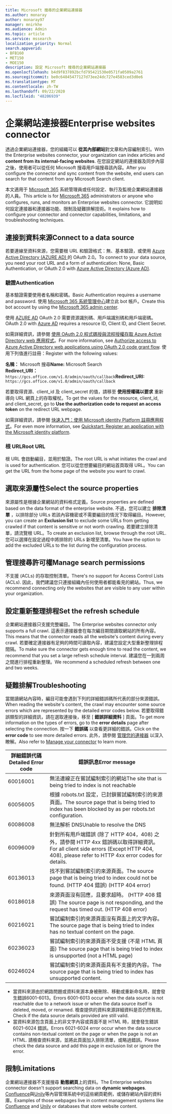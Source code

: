 ```yaml
---
title: Microsoft 搜尋的企業網站連接器
ms.author: monaray
author: monaray97
manager: mnirkhe
ms.audience: Admin
ms.topic: article
ms.service: mssearch
localization_priority: Normal
search.appverid:
- BFB160
- MET150
- MOE150
description: 設定 Microsoft 搜尋的企業網站連接器
ms.openlocfilehash: b4d9f837892bcfd795421530e0571fa0509a2761
ms.sourcegitcommit: be0c64845477127d73ee24dc727e4583ced3d0e6
ms.translationtype: MT
ms.contentlocale: zh-TW
ms.lasthandoff: 09/22/2020
ms.locfileid: "48206939"
---
```

<!-- markdownlint-disable no-inline-html -->
# <a name="enterprise-websites-connector"></a><span data-ttu-id="1e113-103">企業網站連接器</span><span class="sxs-lookup"><span data-stu-id="1e113-103">Enterprise websites connector</span></span>

<span data-ttu-id="1e113-104">透過企業網站連接器，您的組織可以 **從其內部網站**對文章和內容編制索引。</span><span class="sxs-lookup"><span data-stu-id="1e113-104">With the Enterprise websites connector, your organization can index articles and **content from its internal-facing websites**.</span></span> <span data-ttu-id="1e113-105">在您設定網站的連接器及同步內容之後，使用者可以從任何 Microsoft 搜尋用戶端搜尋該內容。</span><span class="sxs-lookup"><span data-stu-id="1e113-105">After you configure the connector and sync content from the website, end users can search for that content from any Microsoft Search client.</span></span>

<span data-ttu-id="1e113-106">本文適用于 [Microsoft 365](https://www.microsoft.com/microsoft-365) 系統管理員或任何設定、執行及監視企業網站連接器的人員。</span><span class="sxs-lookup"><span data-stu-id="1e113-106">This article is for [Microsoft 365](https://www.microsoft.com/microsoft-365) administrators or anyone who configures, runs, and monitors an Enterprise websites connector.</span></span> <span data-ttu-id="1e113-107">它說明如何設定連接器和連接器功能、限制及疑難排解技術。</span><span class="sxs-lookup"><span data-stu-id="1e113-107">It explains how to configure your connector and connector capabilities, limitations, and troubleshooting techniques.</span></span>  

## <a name="connect-to-a-data-source"></a><span data-ttu-id="1e113-108">連接到資料來源</span><span class="sxs-lookup"><span data-stu-id="1e113-108">Connect to a data source</span></span>

<span data-ttu-id="1e113-109">若要連線至資料來源，您需要根 URL 和驗證格式：無、基本驗證，或使用 [Azure Active Directory (AZURE AD) ](https://docs.microsoft.com/azure/active-directory/)的 OAuth 2.0。</span><span class="sxs-lookup"><span data-stu-id="1e113-109">To connect to your data source, you need your root URL and a form of authentication: None, Basic Authentication, or OAuth 2.0 with [Azure Active Directory (Azure AD)](https://docs.microsoft.com/azure/active-directory/).</span></span>

### <a name="authentication"></a><span data-ttu-id="1e113-110">驗證</span><span class="sxs-lookup"><span data-stu-id="1e113-110">Authentication</span></span>

<span data-ttu-id="1e113-111">基本驗證需要使用者名稱和密碼。</span><span class="sxs-lookup"><span data-stu-id="1e113-111">Basic Authentication requires a username and password.</span></span> <span data-ttu-id="1e113-112">使用 [Microsoft 365 系統管理中心](https://admin.microsoft.com)建立此 bot 帳戶。</span><span class="sxs-lookup"><span data-stu-id="1e113-112">Create this bot account by using the [Microsoft 365 admin center](https://admin.microsoft.com).</span></span>

<span data-ttu-id="1e113-113">使用 [AZURE AD](https://docs.microsoft.com/azure/active-directory/) OAuth 2.0 需要資源識別碼、用戶端識別碼和用戶端密碼。</span><span class="sxs-lookup"><span data-stu-id="1e113-113">OAuth 2.0 with [Azure AD](https://docs.microsoft.com/azure/active-directory/) requires a resource ID, Client ID, and Client Secret.</span></span>

<span data-ttu-id="1e113-114">如需詳細資訊，請參閱 [使用 OAuth 2.0 程式碼授與流程授權存取 Azure Active Directory web 應用程式](https://docs.microsoft.com/azure/active-directory/develop/v1-protocols-oauth-code)。</span><span class="sxs-lookup"><span data-stu-id="1e113-114">For more information, see [Authorize access to Azure Active Directory web applications using OAuth 2.0 code grant flow](https://docs.microsoft.com/azure/active-directory/develop/v1-protocols-oauth-code).</span></span> <span data-ttu-id="1e113-115">使用下列值進行註冊：</span><span class="sxs-lookup"><span data-stu-id="1e113-115">Register with the following values:</span></span>

<span data-ttu-id="1e113-116">**名稱：** Microsoft 搜尋</span><span class="sxs-lookup"><span data-stu-id="1e113-116">**Name:** Microsoft Search</span></span> <br/>
<span data-ttu-id="1e113-117">**Redirect_URI：**`https://gcs.office.com/v1.0/admin/oauth/callback`</span><span class="sxs-lookup"><span data-stu-id="1e113-117">**Redirect_URI:** `https://gcs.office.com/v1.0/admin/oauth/callback`</span></span>

<span data-ttu-id="1e113-118">若要取得資源、client_id 及 client_secret 的值，請移至 **使用授權碼以要求** 重新導向 URL 網頁上的存取權杖。</span><span class="sxs-lookup"><span data-stu-id="1e113-118">To get the values for the resource, client_id, and client_secret, go to **Use the authorization code to request an access token** on the redirect URL webpage.</span></span>

<span data-ttu-id="1e113-119">如需詳細資訊，請參閱 [快速入門：使用 Microsoft identity Platform 註冊應用程式](https://docs.microsoft.com/azure/active-directory/develop/quickstart-register-app)。</span><span class="sxs-lookup"><span data-stu-id="1e113-119">For even more information, see [Quickstart: Register an application with the Microsoft identity platform](https://docs.microsoft.com/azure/active-directory/develop/quickstart-register-app).</span></span>

### <a name="root-url"></a><span data-ttu-id="1e113-120">根 URL</span><span class="sxs-lookup"><span data-stu-id="1e113-120">Root URL</span></span>

<span data-ttu-id="1e113-121">根 URL 會啟動編目，並用於驗證。</span><span class="sxs-lookup"><span data-stu-id="1e113-121">The root URL is what initiates the crawl and is used for authentication.</span></span> <span data-ttu-id="1e113-122">您可以從您想要編目的網站首頁取得 URL。</span><span class="sxs-lookup"><span data-stu-id="1e113-122">You can get the URL from the home page of the website you want to crawl.</span></span>

## <a name="select-the-source-properties"></a><span data-ttu-id="1e113-123">選取來源屬性</span><span class="sxs-lookup"><span data-stu-id="1e113-123">Select the source properties</span></span>

<span data-ttu-id="1e113-124">來源屬性是根據企業網站的資料格式定義。</span><span class="sxs-lookup"><span data-stu-id="1e113-124">Source properties are defined based on the data format of the enterprise website.</span></span> <span data-ttu-id="1e113-125">不過，您可以建立 **排除清單** ，以排除部分 URLs 若該內容機密或不需要編目的情況下取得編目。</span><span class="sxs-lookup"><span data-stu-id="1e113-125">However, you can create an **Exclusion list** to exclude some URLs from getting crawled if that content is sensitive or not worth crawling.</span></span> <span data-ttu-id="1e113-126">若要建立排除清單，請流覽根 URL。</span><span class="sxs-lookup"><span data-stu-id="1e113-126">To create an exclusion list, browse through the root URL.</span></span> <span data-ttu-id="1e113-127">您可以選擇在設定過程中將排除的 URLs 新增至清單。</span><span class="sxs-lookup"><span data-stu-id="1e113-127">You have the option to add the excluded URLs to the list during the configuration process.</span></span>

## <a name="manage-search-permissions"></a><span data-ttu-id="1e113-128">管理搜尋許可權</span><span class="sxs-lookup"><span data-stu-id="1e113-128">Manage search permissions</span></span>

<span data-ttu-id="1e113-129">不支援 (ACLs) 的存取控制清單。</span><span class="sxs-lookup"><span data-stu-id="1e113-129">There's no support for Access Control Lists (ACLs).</span></span> <span data-ttu-id="1e113-130">因此，我們建議您只連接組織內任何使用者都能看見的網站。</span><span class="sxs-lookup"><span data-stu-id="1e113-130">Thus, we recommend connecting only the websites that are visible to any user within your organization.</span></span>

## <a name="set-the-refresh-schedule"></a><span data-ttu-id="1e113-131">設定重新整理排程</span><span class="sxs-lookup"><span data-stu-id="1e113-131">Set the refresh schedule</span></span>

<span data-ttu-id="1e113-132">企業網站連接器只支援完整編目。</span><span class="sxs-lookup"><span data-stu-id="1e113-132">The Enterprise websites connector only supports a full crawl.</span></span> <span data-ttu-id="1e113-133">這表示連接器會在每次編目期間讀取網站的所有內容。</span><span class="sxs-lookup"><span data-stu-id="1e113-133">This means that the connector reads all the website's content during every crawl.</span></span> <span data-ttu-id="1e113-134">若要確定連接器有足夠的時間可讀取內容，建議您設定大型重新整理排程間隔。</span><span class="sxs-lookup"><span data-stu-id="1e113-134">To make sure the connector gets enough time to read the content, we recommend that you set a large refresh schedule interval.</span></span> <span data-ttu-id="1e113-135">建議您在一到兩周之間進行排程重新整理。</span><span class="sxs-lookup"><span data-stu-id="1e113-135">We recommend a scheduled refresh between one and two weeks.</span></span>

## <a name="troubleshooting"></a><span data-ttu-id="1e113-136">疑難排解</span><span class="sxs-lookup"><span data-stu-id="1e113-136">Troubleshooting</span></span>

<span data-ttu-id="1e113-137">當閱讀網站內容時，編目可能會遇到下列的詳細錯誤碼所代表的部分來源錯誤。</span><span class="sxs-lookup"><span data-stu-id="1e113-137">When reading the website's content, the crawl may encounter some source errors which are represented by the detailed error codes below.</span></span> <span data-ttu-id="1e113-138">若要取得錯誤類型的詳細資訊，請在選取連接後，移至 [ **錯誤詳細資料** ] 頁面。</span><span class="sxs-lookup"><span data-stu-id="1e113-138">To get more information on the types of errors, go to the **error details** page after selecting the connection.</span></span> <span data-ttu-id="1e113-139">按一下 **錯誤碼** 以查看更詳細的錯誤。</span><span class="sxs-lookup"><span data-stu-id="1e113-139">Click on the **error code** to see more detailed errors.</span></span> <span data-ttu-id="1e113-140">此外，請參閱 [管理您的連接器](https://docs.microsoft.com/microsoftsearch/manage-connector) 以深入瞭解。</span><span class="sxs-lookup"><span data-stu-id="1e113-140">Also refer to [Manage your connector](https://docs.microsoft.com/microsoftsearch/manage-connector) to learn more.</span></span>

 <span data-ttu-id="1e113-141">詳細錯誤代碼</span><span class="sxs-lookup"><span data-stu-id="1e113-141">Detailed Error code</span></span> | <span data-ttu-id="1e113-142">錯誤訊息</span><span class="sxs-lookup"><span data-stu-id="1e113-142">Error message</span></span>
 --- | ---
 <span data-ttu-id="1e113-143">6001</span><span class="sxs-lookup"><span data-stu-id="1e113-143">6001</span></span> | <span data-ttu-id="1e113-144">無法連線正在嘗試編制索引的網站</span><span class="sxs-lookup"><span data-stu-id="1e113-144">The site that is being tried to index is not reachable</span></span>
 <span data-ttu-id="1e113-145">6005</span><span class="sxs-lookup"><span data-stu-id="1e113-145">6005</span></span> | <span data-ttu-id="1e113-146">根據 robots.txt 設定，已封鎖嘗試編制索引的來源頁面。</span><span class="sxs-lookup"><span data-stu-id="1e113-146">The source page that is being tried to index has been blocked by as per robots.txt configuration.</span></span>
 <span data-ttu-id="1e113-147">6008</span><span class="sxs-lookup"><span data-stu-id="1e113-147">6008</span></span> | <span data-ttu-id="1e113-148">無法解析 DNS</span><span class="sxs-lookup"><span data-stu-id="1e113-148">Unable to resolve the DNS</span></span>
 <span data-ttu-id="1e113-149">6009</span><span class="sxs-lookup"><span data-stu-id="1e113-149">6009</span></span> | <span data-ttu-id="1e113-150">針對所有用戶端錯誤 (除了 HTTP 404，408) 之外，請參閱 HTTP 4xx 錯誤碼以取得詳細資訊。</span><span class="sxs-lookup"><span data-stu-id="1e113-150">For all client side errors (Except HTTP 404, 408), please refer to HTTP 4xx error codes for details.</span></span>
 <span data-ttu-id="1e113-151">6013</span><span class="sxs-lookup"><span data-stu-id="1e113-151">6013</span></span> | <span data-ttu-id="1e113-152">找不到嘗試編制索引的來源頁面。</span><span class="sxs-lookup"><span data-stu-id="1e113-152">The source page that is being tried to index could not be found.</span></span> <span data-ttu-id="1e113-153"> (HTTP 404 錯誤) </span><span class="sxs-lookup"><span data-stu-id="1e113-153">(HTTP 404 error)</span></span>
 <span data-ttu-id="1e113-154">6018</span><span class="sxs-lookup"><span data-stu-id="1e113-154">6018</span></span> | <span data-ttu-id="1e113-155">來源頁面沒有回應，且要求超時。 (HTTP 408 錯誤) </span><span class="sxs-lookup"><span data-stu-id="1e113-155">The source page is not responding, and the request has timed out. (HTTP 408 error)</span></span>
 <span data-ttu-id="1e113-156">6021</span><span class="sxs-lookup"><span data-stu-id="1e113-156">6021</span></span> | <span data-ttu-id="1e113-157">嘗試編制索引的來源頁面沒有頁面上的文字內容。</span><span class="sxs-lookup"><span data-stu-id="1e113-157">The source page that is being tried to index has no textual content on the page.</span></span>
 <span data-ttu-id="1e113-158">6023</span><span class="sxs-lookup"><span data-stu-id="1e113-158">6023</span></span> | <span data-ttu-id="1e113-159">嘗試編制索引的來源頁面不受支援 (不是 HTML 頁面) </span><span class="sxs-lookup"><span data-stu-id="1e113-159">The source page that is being tried to index is unsupported (not a HTML page)</span></span>
 <span data-ttu-id="1e113-160">6024</span><span class="sxs-lookup"><span data-stu-id="1e113-160">6024</span></span> | <span data-ttu-id="1e113-161">嘗試編制索引的來源頁面具有不支援的內容。</span><span class="sxs-lookup"><span data-stu-id="1e113-161">The source page that is being tried to index has unsupported content.</span></span>

* <span data-ttu-id="1e113-162">當資料來源由於網路問題或資料來源本身被刪除、移動或重新命名時，就會發生錯誤6001-6013。</span><span class="sxs-lookup"><span data-stu-id="1e113-162">Errors 6001-6013 occur when the data source is not reachable due to a network issue or when the data source itself is deleted, moved, or renamed.</span></span> <span data-ttu-id="1e113-163">檢查提供的資料來源詳細資料是否仍然有效。</span><span class="sxs-lookup"><span data-stu-id="1e113-163">Check if the data source details provided are still valid.</span></span>
* <span data-ttu-id="1e113-164">當資料來源包含頁面上的非文字內容或頁面不是 HTML 時，就會發生錯誤6021-6024 錯誤。</span><span class="sxs-lookup"><span data-stu-id="1e113-164">Errors 6021-6024 error occur when the data source contains non-textual content on the page or when the page is not an HTML.</span></span> <span data-ttu-id="1e113-165">請檢查資料來源，並將此頁面加入排除清單，或略過錯誤。</span><span class="sxs-lookup"><span data-stu-id="1e113-165">Please check the data source and add this page in exclusion list or ignore the error.</span></span>

## <a name="limitations"></a><span data-ttu-id="1e113-166">限制</span><span class="sxs-lookup"><span data-stu-id="1e113-166">Limitations</span></span>

<span data-ttu-id="1e113-167">企業網站連接器不支援搜尋 **動態網頁**上的資料。</span><span class="sxs-lookup"><span data-stu-id="1e113-167">The Enterprise websites connector doesn't support searching data on **dynamic webpages**.</span></span> <span data-ttu-id="1e113-168">[Confluence](https://www.atlassian.com/software/confluence)與[Unily](https://www.unily.com/)等內容管理系統中的這些網頁範例，或儲存網站內容的資料庫。</span><span class="sxs-lookup"><span data-stu-id="1e113-168">Examples of those webpages live in content management systems like [Confluence](https://www.atlassian.com/software/confluence) and [Unily](https://www.unily.com/) or databases that store website content.</span></span>
